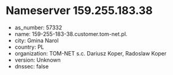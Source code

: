 # Nameserver 159.255.183.38

* as_number: 57332
* name: 159-255-183-38.customer.tom-net.pl.
* city: Gmina Narol
* country: PL
* organization: TOM-NET s.c. Dariusz Koper, Radoslaw Koper
* version: Unknown
* dnssec: false

